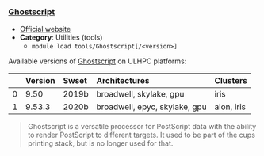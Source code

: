 ### [Ghostscript](https://ghostscript.com)

* [Official website](https://ghostscript.com)
* __Category__: Utilities (tools)
    -  `module load tools/Ghostscript[/<version>]`

Available versions of [Ghostscript](https://ghostscript.com) on ULHPC platforms:

|    | Version   | Swset   | Architectures                 | Clusters   |
|---:|:----------|:--------|:------------------------------|:-----------|
|  0 | 9.50      | 2019b   | broadwell, skylake, gpu       | iris       |
|  1 | 9.53.3    | 2020b   | broadwell, epyc, skylake, gpu | aion, iris |

> Ghostscript is a versatile processor for PostScript data with the ability to render PostScript to different targets. It used to be part of the cups printing stack, but is no longer used for that.
